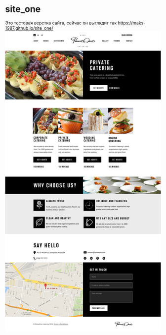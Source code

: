 # site_one
Это тестовая верстка сайта, сейчас он выглядит так https://maks-1987.github.io/site_one/
![Image alt](https://github.com/maks-1987/site_one/blob/master/PrimeOne_HP_final-%D0%B2%D0%BE%D1%81%D1%81%D1%82%D0%B0%D0%BD%D0%BE%D0%B2%D0%BB%D0%B5%D0%BD%D0%BE.jpg)
